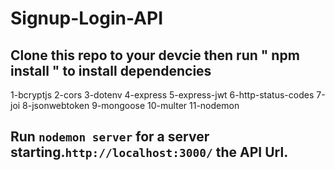 # Signup-Login-API

## Clone this repo to your devcie then run " npm install " to install dependencies

1-bcryptjs
2-cors
3-dotenv
4-express
5-express-jwt
6-http-status-codes
7-joi
8-jsonwebtoken
9-mongoose
10-multer
11-nodemon

## Run `nodemon server` for a server starting.`http://localhost:3000/` the API Url.
